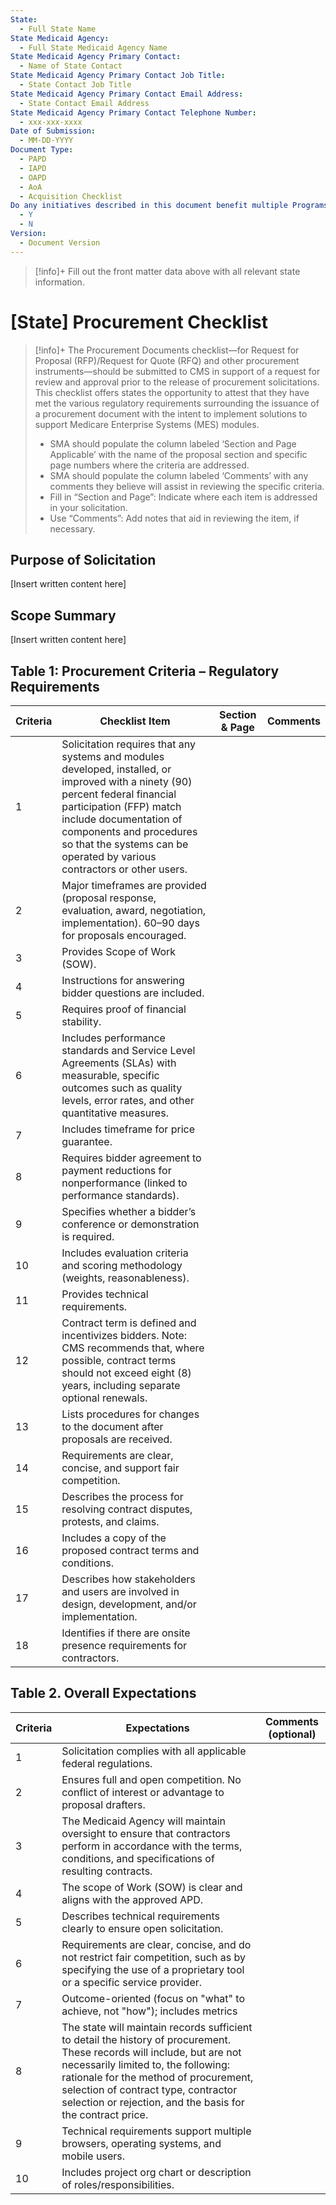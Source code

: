 ```yaml
---
State:
  - Full State Name
State Medicaid Agency:
  - Full State Medicaid Agency Name
State Medicaid Agency Primary Contact:
  - Name of State Contact
State Medicaid Agency Primary Contact Job Title:
  - State Contact Job Title
State Medicaid Agency Primary Contact Email Address:
  - State Contact Email Address
State Medicaid Agency Primary Contact Telephone Number:
  - xxx-xxx-xxxx
Date of Submission:
  - MM-DD-YYYY
Document Type:
  - PAPD
  - IAPD
  - OAPD
  - AoA
  - Acquisition Checklist
Do any initiatives described in this document benefit multiple Programs (Y/N):
  - Y
  - N
Version:
  - Document Version
---
```


>[!info]+
> Fill out the front matter data above with all relevant state information.
# [State] Procurement Checklist


>[!info]+
> The Procurement Documents checklist—for Request for Proposal (RFP)/Request for Quote (RFQ) and other procurement instruments—should be submitted to CMS in support of a request for review and approval prior to the release of procurement solicitations. This checklist offers states the opportunity to attest that they have met the various regulatory requirements surrounding the issuance of a procurement document with the intent to implement solutions to support Medicare Enterprise Systems (MES) modules.
> - SMA should populate the column labeled ‘Section and Page Applicable’ with the name of the proposal section and specific page numbers where the criteria are addressed. 
> - SMA should populate the column labeled ‘Comments’ with any comments they believe will assist in reviewing the specific criteria.  
> - Fill in “Section and Page”: Indicate where each item is addressed in your solicitation.
> - Use “Comments”: Add notes that aid in reviewing the item, if necessary.

## Purpose of Solicitation
[Insert written content here]

## Scope Summary
[Insert written content here]

## Table 1: Procurement Criteria – Regulatory Requirements

| Criteria | Checklist Item                                                                                                                                                                                                                                                                            | Section & Page | Comments |
| -------- | ----------------------------------------------------------------------------------------------------------------------------------------------------------------------------------------------------------------------------------------------------------------------------------------- | -------------- | -------- |
| 1        | Solicitation requires that any systems and modules developed, installed, or improved with a ninety (90) percent federal financial participation (FFP) match include documentation of components and procedures so that the systems can be operated by various contractors or other users. |                |          |
| 2        | Major timeframes are provided (proposal response, evaluation, award, negotiation, implementation). 60–90 days for proposals encouraged.                                                                                                                                                   |                |          |
| 3        | Provides Scope of Work (SOW).                                                                                                                                                                                                                                                             |                |          |
| 4        | Instructions for answering bidder questions are included.                                                                                                                                                                                                                                 |                |          |
| 5        | Requires proof of financial stability.                                                                                                                                                                                                                                                    |                |          |
| 6        | Includes performance standards and Service Level Agreements (SLAs) with measurable, specific outcomes such as quality levels, error rates, and other quantitative measures.                                                                                                               |                |          |
| 7        | Includes timeframe for price guarantee.                                                                                                                                                                                                                                                   |                |          |
| 8        | Requires bidder agreement to payment reductions for nonperformance (linked to performance standards).                                                                                                                                                                                     |                |          |
| 9        | Specifies whether a bidder’s conference or demonstration is required.                                                                                                                                                                                                                     |                |          |
| 10       | Includes evaluation criteria and scoring methodology (weights, reasonableness).                                                                                                                                                                                                           |                |          |
| 11       | Provides technical requirements.                                                                                                                                                                                                                                                          |                |          |
| 12       | Contract term is defined and incentivizes bidders. Note: CMS recommends that, where possible, contract terms should not exceed eight (8) years, including separate optional renewals.                                                                                                     |                |          |
| 13       | Lists procedures for changes to the document after proposals are received.                                                                                                                                                                                                                |                |          |
| 14       | Requirements are clear, concise, and support fair competition.                                                                                                                                                                                                                            |                |          |
| 15       | Describes the process for resolving contract disputes, protests, and claims.                                                                                                                                                                                                              |                |          |
| 16       | Includes a copy of the proposed contract terms and conditions.                                                                                                                                                                                                                            |                |          |
| 17       | Describes how stakeholders and users are involved in design, development, and/or implementation.                                                                                                                                                                                          |                |          |
| 18       | Identifies if there are onsite presence requirements for contractors.                                                                                                                                                                                                                     |                |          |

## Table 2. Overall Expectations

| **Criteria** | **Expectations**                                                                                                                                                                                                                                                                                              | **Comments (optional)** |
| ------------ | ------------------------------------------------------------------------------------------------------------------------------------------------------------------------------------------------------------------------------------------------------------------------------------------------------------- | ----------------------- |
| 1            | Solicitation complies with all applicable federal regulations.                                                                                                                                                                                                                                                |                         |
| 2            | Ensures full and open competition. No conflict of interest or advantage to proposal drafters.                                                                                                                                                                                                                 |                         |
| 3            | The Medicaid Agency will maintain oversight to ensure that contractors perform in accordance with the terms, conditions, and specifications of resulting contracts.                                                                                                                                           |                         |
| 4            | The scope of Work (SOW) is clear and aligns with the approved APD.                                                                                                                                                                                                                                            |                         |
| 5            | Describes technical requirements clearly to ensure open solicitation.                                                                                                                                                                                                                                         |                         |
| 6            | Requirements are clear, concise, and do not restrict fair competition, such as by specifying the use of a proprietary tool or a specific service provider.                                                                                                                                                    |                         |
| 7            | Outcome-oriented (focus on "what" to achieve, not "how"); includes metrics                                                                                                                                                                                                                                    |                         |
| 8            | The state will maintain records sufficient to detail the history of procurement. These records will include, but are not necessarily limited to, the following: rationale for the method of procurement, selection of contract type, contractor selection or rejection, and the basis for the contract price. |                         |
| 9            | Technical requirements support multiple browsers, operating systems, and mobile users.                                                                                                                                                                                                                        |                         |
| 10           | Includes project org chart or description of roles/responsibilities.                                                                                                                                                                                                                                          |                         |
